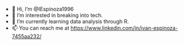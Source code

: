 - 👋 Hi, I’m @IEspinoza1996
- 👀 I’m interested in breaking into tech.
- 🌱 I’m currently learning data analysis through R.
- 📫 You can reach me at https://www.linkedin.com/in/ivan-espinoza-7455aa232/

<!---
IEspinoza1996/IEspinoza1996 is a ✨ special ✨ repository because its `README.md` (this file) appears on your GitHub profile.
You can click the Preview link to take a look at your changes.
--->
